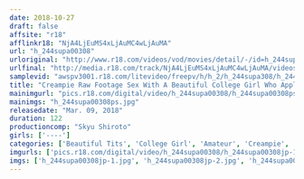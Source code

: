 ```yaml
---
date: 2018-10-27
draft: false
affsite: "r18"
afflinkr18: "NjA4LjEuMS4xLjAuMC4wLjAuMA"
url: "h_244supa00308"
urloriginal: "http://www.r18.com/videos/vod/movies/detail/-/id=h_244supa00308"
urlfinal: "http://media.r18.com/track/NjA4LjEuMS4xLjAuMC4wLjAuMA/videos/vod/movies/detail/-/id=h_244supa00308"
samplevid: "awspv3001.r18.com/litevideo/freepv/h/h_2/h_244supa308/h_244supa308_dmb_w.mp4"
title: "Creampie Raw Footage Sex With A Beautiful College Girl Who Applied To Become An Art Model"
mainimgurl: "pics.r18.com/digital/video/h_244supa00308/h_244supa00308ps.jpg"
mainimgs: "h_244supa00308ps.jpg"
releasedate: "Mar. 09, 2018"
duration: 122
productioncomp: "Skyu Shiroto"
girls: ['----']
categories: ['Beautiful Tits', 'College Girl', 'Amateur', 'Creampie', 'Threesome / Foursome', 'Hi-Def']
imgurls: ['pics.r18.com/digital/video/h_244supa00308/h_244supa00308jp-1.jpg', 'pics.r18.com/digital/video/h_244supa00308/h_244supa00308jp-2.jpg', 'pics.r18.com/digital/video/h_244supa00308/h_244supa00308jp-3.jpg', 'pics.r18.com/digital/video/h_244supa00308/h_244supa00308jp-4.jpg', 'pics.r18.com/digital/video/h_244supa00308/h_244supa00308jp-5.jpg', 'pics.r18.com/digital/video/h_244supa00308/h_244supa00308jp-6.jpg', 'pics.r18.com/digital/video/h_244supa00308/h_244supa00308jp-7.jpg', 'pics.r18.com/digital/video/h_244supa00308/h_244supa00308jp-8.jpg', 'pics.r18.com/digital/video/h_244supa00308/h_244supa00308jp-9.jpg', 'pics.r18.com/digital/video/h_244supa00308/h_244supa00308jp-10.jpg', 'pics.r18.com/digital/video/h_244supa00308/h_244supa00308jp-11.jpg', 'pics.r18.com/digital/video/h_244supa00308/h_244supa00308jp-12.jpg', 'pics.r18.com/digital/video/h_244supa00308/h_244supa00308jp-13.jpg', 'pics.r18.com/digital/video/h_244supa00308/h_244supa00308jp-14.jpg', 'pics.r18.com/digital/video/h_244supa00308/h_244supa00308jp-15.jpg', 'pics.r18.com/digital/video/h_244supa00308/h_244supa00308jp-16.jpg', 'pics.r18.com/digital/video/h_244supa00308/h_244supa00308jp-17.jpg', 'pics.r18.com/digital/video/h_244supa00308/h_244supa00308jp-18.jpg', 'pics.r18.com/digital/video/h_244supa00308/h_244supa00308jp-19.jpg', 'pics.r18.com/digital/video/h_244supa00308/h_244supa00308jp-20.jpg']
imgs: ['h_244supa00308jp-1.jpg', 'h_244supa00308jp-2.jpg', 'h_244supa00308jp-3.jpg', 'h_244supa00308jp-4.jpg', 'h_244supa00308jp-5.jpg', 'h_244supa00308jp-6.jpg', 'h_244supa00308jp-7.jpg', 'h_244supa00308jp-8.jpg', 'h_244supa00308jp-9.jpg', 'h_244supa00308jp-10.jpg', 'h_244supa00308jp-11.jpg', 'h_244supa00308jp-12.jpg', 'h_244supa00308jp-13.jpg', 'h_244supa00308jp-14.jpg', 'h_244supa00308jp-15.jpg', 'h_244supa00308jp-16.jpg', 'h_244supa00308jp-17.jpg', 'h_244supa00308jp-18.jpg', 'h_244supa00308jp-19.jpg', 'h_244supa00308jp-20.jpg']
---
```


